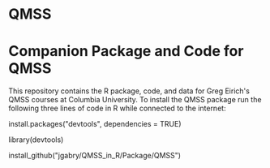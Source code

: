 QMSS
====


Companion Package and Code for QMSS
=======
This repository contains the R package, code, and data for Greg Eirich's QMSS courses at Columbia University. To install the QMSS package run the following three lines of code in R while connected to the internet:



install.packages("devtools", dependencies = TRUE)

library(devtools)

install_github("jgabry/QMSS_in_R/Package/QMSS")

